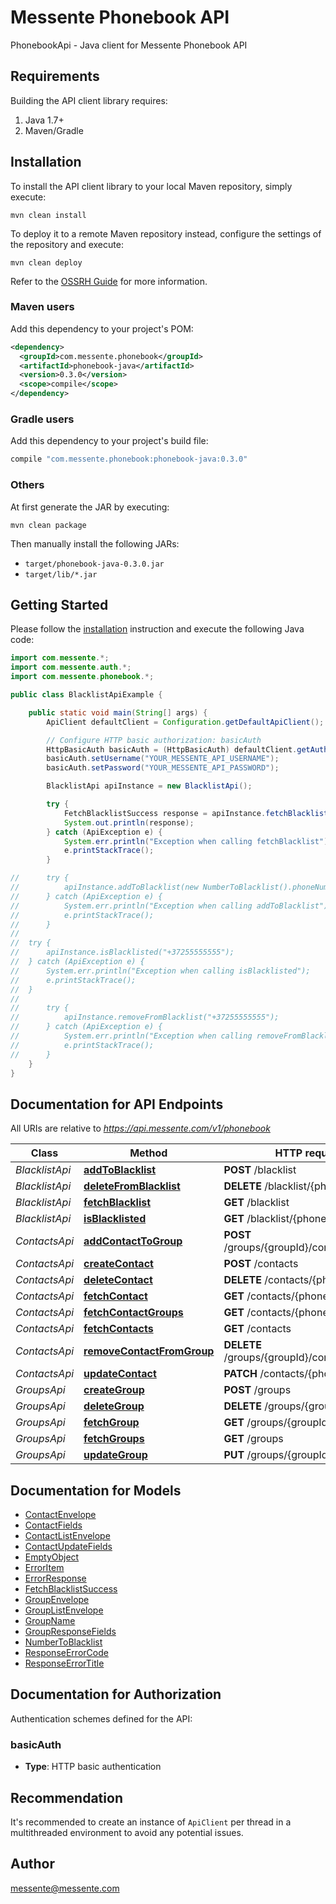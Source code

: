 # Messente Phonebook API

PhonebookApi - Java client for Messente Phonebook API

## Requirements

Building the API client library requires:
1. Java 1.7+
2. Maven/Gradle

## Installation

To install the API client library to your local Maven repository, simply execute:

```shell
mvn clean install
```

To deploy it to a remote Maven repository instead, configure the settings of the repository and execute:

```shell
mvn clean deploy
```

Refer to the [OSSRH Guide](http://central.sonatype.org/pages/ossrh-guide.html) for more information.

### Maven users

Add this dependency to your project's POM:

```xml
<dependency>
  <groupId>com.messente.phonebook</groupId>
  <artifactId>phonebook-java</artifactId>
  <version>0.3.0</version>
  <scope>compile</scope>
</dependency>
```

### Gradle users

Add this dependency to your project's build file:

```groovy
compile "com.messente.phonebook:phonebook-java:0.3.0"
```

### Others

At first generate the JAR by executing:

```shell
mvn clean package
```

Then manually install the following JARs:

* `target/phonebook-java-0.3.0.jar`
* `target/lib/*.jar`

## Getting Started

Please follow the [installation](#installation) instruction and execute the following Java code:

```java
import com.messente.*;
import com.messente.auth.*;
import com.messente.phonebook.*;

public class BlacklistApiExample {

    public static void main(String[] args) {
        ApiClient defaultClient = Configuration.getDefaultApiClient();

        // Configure HTTP basic authorization: basicAuth
        HttpBasicAuth basicAuth = (HttpBasicAuth) defaultClient.getAuthentication("basicAuth");
        basicAuth.setUsername("YOUR_MESSENTE_API_USERNAME");
        basicAuth.setPassword("YOUR_MESSENTE_API_PASSWORD");

        BlacklistApi apiInstance = new BlacklistApi();

        try {
            FetchBlacklistSuccess response = apiInstance.fetchBlacklist();
            System.out.println(response);
        } catch (ApiException e) {
            System.err.println("Exception when calling fetchBlacklist");
            e.printStackTrace();
        }

//      try {
//          apiInstance.addToBlacklist(new NumberToBlacklist().phoneNumber("+37255555555"));
//      } catch (ApiException e) {
//          System.err.println("Exception when calling addToBlacklist");
//          e.printStackTrace();
//      }
//
//  try {
//      apiInstance.isBlacklisted("+37255555555");
//  } catch (ApiException e) {
//      System.err.println("Exception when calling isBlacklisted");
//      e.printStackTrace();
//  }
//
//      try {
//          apiInstance.removeFromBlacklist("+37255555555");
//      } catch (ApiException e) {
//          System.err.println("Exception when calling removeFromBlacklist");
//          e.printStackTrace();
//      }
    }
}
```

## Documentation for API Endpoints

All URIs are relative to *https://api.messente.com/v1/phonebook*

Class | Method | HTTP request | Description
------------ | ------------- | ------------- | -------------
*BlacklistApi* | [**addToBlacklist**](docs/BlacklistApi.md#addToBlacklist) | **POST** /blacklist |
*BlacklistApi* | [**deleteFromBlacklist**](docs/BlacklistApi.md#deleteFromBlacklist) | **DELETE** /blacklist/{phone} |
*BlacklistApi* | [**fetchBlacklist**](docs/BlacklistApi.md#fetchBlacklist) | **GET** /blacklist |
*BlacklistApi* | [**isBlacklisted**](docs/BlacklistApi.md#isBlacklisted) | **GET** /blacklist/{phone} |
*ContactsApi* | [**addContactToGroup**](docs/ContactsApi.md#addContactToGroup) | **POST** /groups/{groupId}/contacts/{phone} |
*ContactsApi* | [**createContact**](docs/ContactsApi.md#createContact) | **POST** /contacts |
*ContactsApi* | [**deleteContact**](docs/ContactsApi.md#deleteContact) | **DELETE** /contacts/{phone} |
*ContactsApi* | [**fetchContact**](docs/ContactsApi.md#fetchContact) | **GET** /contacts/{phone} |
*ContactsApi* | [**fetchContactGroups**](docs/ContactsApi.md#fetchContactGroups) | **GET** /contacts/{phone}/groups |
*ContactsApi* | [**fetchContacts**](docs/ContactsApi.md#fetchContacts) | **GET** /contacts |
*ContactsApi* | [**removeContactFromGroup**](docs/ContactsApi.md#removeContactFromGroup) | **DELETE** /groups/{groupId}/contacts/{phone} |
*ContactsApi* | [**updateContact**](docs/ContactsApi.md#updateContact) | **PATCH** /contacts/{phone} |
*GroupsApi* | [**createGroup**](docs/GroupsApi.md#createGroup) | **POST** /groups |
*GroupsApi* | [**deleteGroup**](docs/GroupsApi.md#deleteGroup) | **DELETE** /groups/{groupId} |
*GroupsApi* | [**fetchGroup**](docs/GroupsApi.md#fetchGroup) | **GET** /groups/{groupId} |
*GroupsApi* | [**fetchGroups**](docs/GroupsApi.md#fetchGroups) | **GET** /groups |
*GroupsApi* | [**updateGroup**](docs/GroupsApi.md#updateGroup) | **PUT** /groups/{groupId} |


## Documentation for Models

 - [ContactEnvelope](docs/ContactEnvelope.md)
 - [ContactFields](docs/ContactFields.md)
 - [ContactListEnvelope](docs/ContactListEnvelope.md)
 - [ContactUpdateFields](docs/ContactUpdateFields.md)
 - [EmptyObject](docs/EmptyObject.md)
 - [ErrorItem](docs/ErrorItem.md)
 - [ErrorResponse](docs/ErrorResponse.md)
 - [FetchBlacklistSuccess](docs/FetchBlacklistSuccess.md)
 - [GroupEnvelope](docs/GroupEnvelope.md)
 - [GroupListEnvelope](docs/GroupListEnvelope.md)
 - [GroupName](docs/GroupName.md)
 - [GroupResponseFields](docs/GroupResponseFields.md)
 - [NumberToBlacklist](docs/NumberToBlacklist.md)
 - [ResponseErrorCode](docs/ResponseErrorCode.md)
 - [ResponseErrorTitle](docs/ResponseErrorTitle.md)


## Documentation for Authorization

Authentication schemes defined for the API:
### basicAuth

- **Type**: HTTP basic authentication


## Recommendation

It's recommended to create an instance of `ApiClient` per thread in a multithreaded environment to avoid any potential issues.

## Author

messente@messente.com
